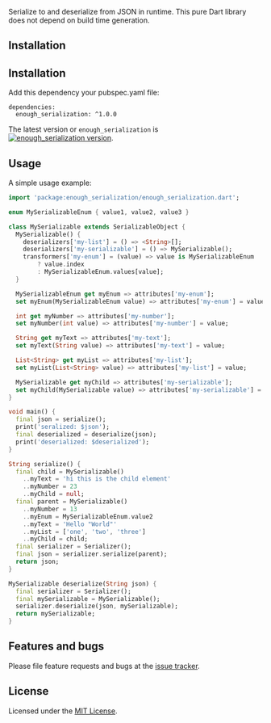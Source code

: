 
Serialize to and deserialize from JSON in runtime. 
This pure Dart library does not depend on build time generation.

## Installation

## Installation
Add this dependency your pubspec.yaml file:

```
dependencies:
  enough_serialization: ^1.0.0
```
The latest version or `enough_serialization` is [![enough_serialization version](https://img.shields.io/pub/v/enough_serialization.svg)](https://pub.dartlang.org/packages/enough_serialization).


## Usage

A simple usage example:

```dart
import 'package:enough_serialization/enough_serialization.dart';

enum MySerializableEnum { value1, value2, value3 }

class MySerializable extends SerializableObject {
  MySerializable() {
    deserializers['my-list'] = () => <String>[];
    deserializers['my-serializable'] = () => MySerializable();
    transformers['my-enum'] = (value) => value is MySerializableEnum
        ? value.index
        : MySerializableEnum.values[value];
  }

  MySerializableEnum get myEnum => attributes['my-enum'];
  set myEnum(MySerializableEnum value) => attributes['my-enum'] = value;

  int get myNumber => attributes['my-number'];
  set myNumber(int value) => attributes['my-number'] = value;

  String get myText => attributes['my-text'];
  set myText(String value) => attributes['my-text'] = value;

  List<String> get myList => attributes['my-list'];
  set myList(List<String> value) => attributes['my-list'] = value;

  MySerializable get myChild => attributes['my-serializable'];
  set myChild(MySerializable value) => attributes['my-serializable'] = value;
}

void main() {
  final json = serialize();
  print('seralized: $json');
  final deserialized = deserialize(json);
  print('deserialized: $deserialized');
}

String serialize() {
  final child = MySerializable()
    ..myText = 'hi this is the child element'
    ..myNumber = 23
    ..myChild = null;
  final parent = MySerializable()
    ..myNumber = 13
    ..myEnum = MySerializableEnum.value2
    ..myText = 'Hello "World"'
    ..myList = ['one', 'two', 'three']
    ..myChild = child;
  final serializer = Serializer();
  final json = serializer.serialize(parent);
  return json;
}

MySerializable deserialize(String json) {
  final serializer = Serializer();
  final mySerializable = MySerializable();
  serializer.deserialize(json, mySerializable);
  return mySerializable;
}
```

## Features and bugs

Please file feature requests and bugs at the [issue tracker][tracker].

[tracker]: https://github.com/Enough-Software/enough_serialization/issues

## License

Licensed under the [MIT License](LICENSE).